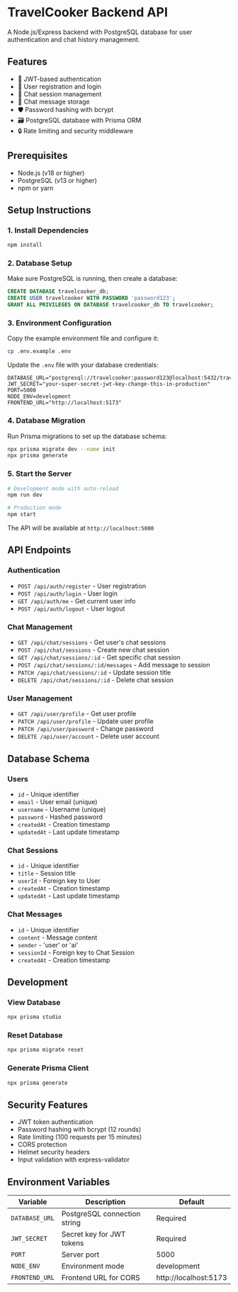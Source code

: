 # TravelCooker Backend API

A Node.js/Express backend with PostgreSQL database for user authentication and chat history management.

## Features

- 🔐 JWT-based authentication
- 👤 User registration and login
- 💬 Chat session management
- 📝 Chat message storage
- 🛡️ Password hashing with bcrypt
- 🗃️ PostgreSQL database with Prisma ORM
- 🔒 Rate limiting and security middleware

## Prerequisites

- Node.js (v18 or higher)
- PostgreSQL (v13 or higher)
- npm or yarn

## Setup Instructions

### 1. Install Dependencies
```bash
npm install
```

### 2. Database Setup
Make sure PostgreSQL is running, then create a database:
```sql
CREATE DATABASE travelcooker_db;
CREATE USER travelcooker WITH PASSWORD 'password123';
GRANT ALL PRIVILEGES ON DATABASE travelcooker_db TO travelcooker;
```

### 3. Environment Configuration
Copy the example environment file and configure it:
```bash
cp .env.example .env
```

Update the `.env` file with your database credentials:
```env
DATABASE_URL="postgresql://travelcooker:password123@localhost:5432/travelcooker_db"
JWT_SECRET="your-super-secret-jwt-key-change-this-in-production"
PORT=5000
NODE_ENV=development
FRONTEND_URL="http://localhost:5173"
```

### 4. Database Migration
Run Prisma migrations to set up the database schema:
```bash
npx prisma migrate dev --name init
npx prisma generate
```

### 5. Start the Server
```bash
# Development mode with auto-reload
npm run dev

# Production mode
npm start
```

The API will be available at `http://localhost:5000`

## API Endpoints

### Authentication
- `POST /api/auth/register` - User registration
- `POST /api/auth/login` - User login
- `GET /api/auth/me` - Get current user info
- `POST /api/auth/logout` - User logout

### Chat Management
- `GET /api/chat/sessions` - Get user's chat sessions
- `POST /api/chat/sessions` - Create new chat session
- `GET /api/chat/sessions/:id` - Get specific chat session
- `POST /api/chat/sessions/:id/messages` - Add message to session
- `PATCH /api/chat/sessions/:id` - Update session title
- `DELETE /api/chat/sessions/:id` - Delete chat session

### User Management
- `GET /api/user/profile` - Get user profile
- `PATCH /api/user/profile` - Update user profile
- `PATCH /api/user/password` - Change password
- `DELETE /api/user/account` - Delete user account

## Database Schema

### Users
- `id` - Unique identifier
- `email` - User email (unique)
- `username` - Username (unique)
- `password` - Hashed password
- `createdAt` - Creation timestamp
- `updatedAt` - Last update timestamp

### Chat Sessions
- `id` - Unique identifier
- `title` - Session title
- `userId` - Foreign key to User
- `createdAt` - Creation timestamp
- `updatedAt` - Last update timestamp

### Chat Messages
- `id` - Unique identifier
- `content` - Message content
- `sender` - 'user' or 'ai'
- `sessionId` - Foreign key to Chat Session
- `createdAt` - Creation timestamp

## Development

### View Database
```bash
npx prisma studio
```

### Reset Database
```bash
npx prisma migrate reset
```

### Generate Prisma Client
```bash
npx prisma generate
```

## Security Features

- JWT token authentication
- Password hashing with bcrypt (12 rounds)
- Rate limiting (100 requests per 15 minutes)
- CORS protection
- Helmet security headers
- Input validation with express-validator

## Environment Variables

| Variable | Description | Default |
|----------|-------------|---------|
| `DATABASE_URL` | PostgreSQL connection string | Required |
| `JWT_SECRET` | Secret key for JWT tokens | Required |
| `PORT` | Server port | 5000 |
| `NODE_ENV` | Environment mode | development |
| `FRONTEND_URL` | Frontend URL for CORS | http://localhost:5173 | 